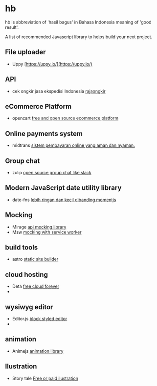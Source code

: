 # hb
hb is abbreviation of 'hasil bagus' in Bahasa Indonesia meaning of 'good result'.

A list of recommended Javascript library to helps build your next project.

## File uploader
* Uppy [https://uppy.io/](https://uppy.io/)

## API
* cek ongkir jasa ekspedisi Indonesia [rajaongkir](https://rajaongkir.com/)

## eCommerce Platform
* opencart [free and open source ecommerce platform](https://www.opencart.com/)

## Online payments system
* midtrans [sistem pembayaran online yang aman dan nyaman.](https://midtrans.com/)

## Group chat
* zulip [open source group chat like slack](https://zulipchat.com/)

## Modern JavaScript date utility library
* date-fns [lebih ringan dan kecil dibanding momentjs](https://date-fns.org/)

## Mocking
* Mirage [api mocking library](https://miragejs.com/)
* Msw [mocking with service worker](https://mswjs.io/)

## build tools
* astro [static site builder](https://astro.build)

## cloud hosting
* Deta [free cloud forever](https://deta.sh/)
* 
## wysiwyg editor
* Editor.js [block styled editor](https://editorjs.io/)
* 
## animation
* Animejs [animation library](https://animejs.com/)

## Ilustration
* Story tale [Free or paid ilustration](https://storytale.io/)
